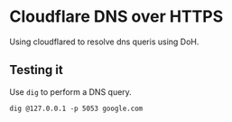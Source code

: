 # Cloudflare DNS over HTTPS

Using cloudflared to resolve dns queris using DoH.

## Testing it

Use `dig` to perform a DNS query.

```shell
dig @127.0.0.1 -p 5053 google.com
```